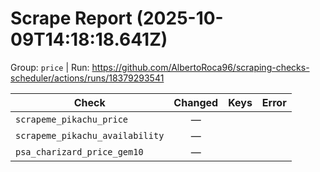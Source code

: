 # Scrape Report (2025-10-09T14:18:18.641Z)

Group: `price`  |  Run: https://github.com/AlbertoRoca96/scraping-checks-scheduler/actions/runs/18379293541

| Check | Changed | Keys | Error |
|---|:---:|:--|:--|
| `scrapeme_pikachu_price` | — |  |  |
| `scrapeme_pikachu_availability` | — |  |  |
| `psa_charizard_price_gem10` | — |  |  |

